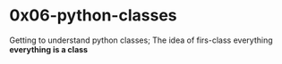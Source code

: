# 0x06-python-classes
Getting to understand python classes; The idea of firs-class everything
**everything is a class**
